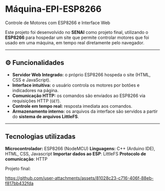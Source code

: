 # Máquina-EPI-ESP8266
Controle de Motores com ESP8266 e Interface Web

Este projeto foi desenvolvido no **SENAI** como projeto final, utilizando o **ESP8266** para hospedar um site que permite controlar motores que foi usado em uma máquina, em tempo real diretamente pelo navegador.

---

## ⚙️ Funcionalidades

*  **Servidor Web Integrado:** o próprio ESP8266 hospeda o site (HTML, CSS e JavaScript).
*  **Interface intuitiva:** o usuário controla os motores por botões e indicadores na página.
*  **Comunicação HTTP:** os comandos são enviados ao ESP8266 via requisições HTTP (`GET`).
*  **Controle em tempo real:** resposta imediata aos comandos.
*  **Armazenamento interno:** os arquivos da interface são servidos a partir do **sistema de arquivos LittleFS**.

---

## Tecnologias utilizadas


**Microcontrolador:** ESP8266 (NodeMCU)
**Linguagens:** C++ (Arduino IDE), HTML, CSS, Javascript
**Importar dados ao ESP**: LittleFS
**Protocolo de comunicação**: HTTP


Projeto final:


https://github.com/user-attachments/assets/81028c23-c716-406f-88eb-f817bb432fda



